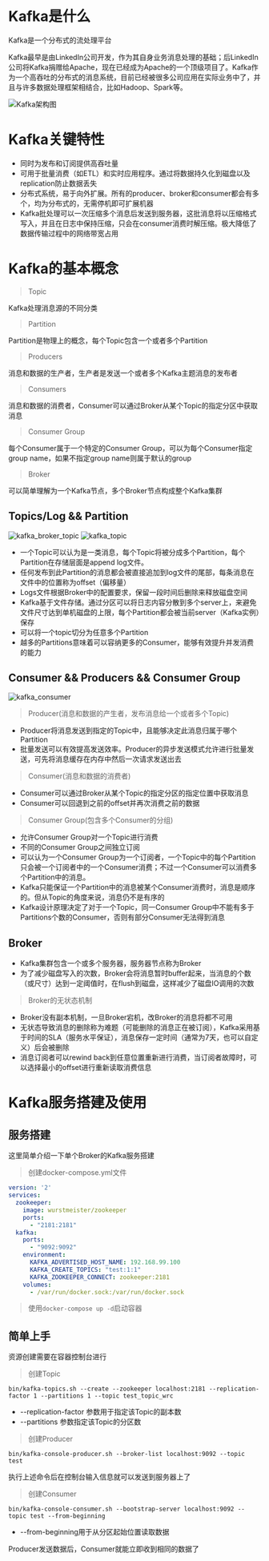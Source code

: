 # Kafka是什么
Kafka是一个分布式的流处理平台

Kafka最早是由LinkedIn公司开发，作为其自身业务消息处理的基础；后LinkedIn公司将Kafka捐赠给Apache，现在已经成为Apache的一个顶级项目了。Kafka作为一个高吞吐的分布式的消息系统，目前已经被很多公司应用在实际业务中了，并且与许多数据处理框架相结合，比如Hadoop、Spark等。

![Kafka架构图](../asset/linux/kafka架构.jpeg)

# Kafka关键特性

- 同时为发布和订阅提供高吞吐量
- 可用于批量消费（如ETL）和实时应用程序。通过将数据持久化到磁盘以及replication防止数据丢失
- 分布式系统，易于向外扩展。所有的producer、broker和consumer都会有多个，均为分布式的，无需停机即可扩展机器
- Kafka批处理可以一次压缩多个消息后发送到服务器，这批消息将以压缩格式写入，并且在日志中保持压缩，只会在consumer消费时解压缩。极大降低了数据传输过程中的网络带宽占用

# Kafka的基本概念

> Topic

Kafka处理消息源的不同分类

> Partition

Partition是物理上的概念，每个Topic包含一个或者多个Partition

> Producers

消息和数据的生产者，生产者是发送一个或者多个Kafka主题消息的发布者

> Consumers

消息和数据的消费者，Consumer可以通过Broker从某个Topic的指定分区中获取消息

> Consumer Group

每个Consumer属于一个特定的Consumer Group，可以为每个Consumer指定group name，如果不指定group name则属于默认的group

> Broker

可以简单理解为一个Kafka节点，多个Broker节点构成整个Kafka集群

## Topics/Log && Partition
![kafka_broker_topic](../asset/linux/kafka-brokers.jpeg)
![kafka_topic](../asset/linux/kafka_topic.jpeg)
- 一个Topic可以认为是一类消息，每个Topic将被分成多个Partition，每个Partition在存储层面是append log文件。
- 任何发布到此Partition的消息都会被直接追加到log文件的尾部，每条消息在文件中的位置称为offset（偏移量）
- Logs文件根据Broker中的配置要求，保留一段时间后删除来释放磁盘空间
- Kafka基于文件存储。通过分区可以将日志内容分散到多个server上，来避免文件尺寸达到单机磁盘的上限，每个Partition都会被当前server（Kafka实例）保存
- 可以将一个topic切分为任意多个Partition
- 越多的Partitions意味着可以容纳更多的Consumer，能够有效提升并发消费的能力

## Consumer && Producers && Consumer Group
![kafka_consumer](../asset/linux/kafka_consumer.jpeg)

> Producer(消息和数据的产生者，发布消息给一个或者多个Topic)

- Producer将消息发送到指定的Topic中，且能够决定此消息归属于哪个Partition
- 批量发送可以有效提高发送效率。Producer的异步发送模式允许进行批量发送，可先将消息缓存在内存中然后一次请求发送出去

> Consumer(消息和数据的消费者)

- Consumer可以通过Broker从某个Topic的指定分区的指定位置中获取消息
- Consumer可以回退到之前的offset并再次消费之前的数据

> Consumer Group(包含多个Consumer的分组)

- 允许Consumer Group对一个Topic进行消费
- 不同的Consumer Group之间独立订阅
- 可以认为一个Consumer Group为一个订阅者，一个Topic中的每个Partition只会被一个订阅者中的一个Consumer消费；不过一个Consumer可以消费多个Partition中的消息。
- Kafka只能保证一个Partition中的消息被某个Consumer消费时，消息是顺序的。但从Topic的角度来说，消息仍不是有序的
- Kafka设计原理决定了对于一个Topic，同一Consumer Group中不能有多于Partitions个数的Consumer，否则有部分Consumer无法得到消息

## Broker

- Kafka集群包含一个或多个服务器，服务器节点称为Broker
- 为了减少磁盘写入的次数，Broker会将消息暂时buffer起来，当消息的个数（或尺寸）达到一定阈值时，在flush到磁盘，这样减少了磁盘IO调用的次数

> Broker的无状态机制

- Broker没有副本机制，一旦Broker宕机，改Broker的消息将都不可用
- 无状态导致消息的删除称为难题（可能删除的消息正在被订阅），Kafka采用基于时间的SLA（服务水平保证），消息保存一定时间（通常为7天，也可以自定义）后会被删除
- 消息订阅者可以rewind back到任意位置重新进行消费，当订阅者故障时，可以选择最小的offset进行重新读取消费信息

# Kafka服务搭建及使用
## 服务搭建
这里简单介绍一下单个Broker的Kafka服务搭建

> 创建docker-compose.yml文件

```yaml
version: '2'
services:
  zookeeper:
    image: wurstmeister/zookeeper
    ports:
      - "2181:2181"
  kafka:
    ports:
      - "9092:9092"
    environment:
      KAFKA_ADVERTISED_HOST_NAME: 192.168.99.100
      KAFKA_CREATE_TOPICS: "test:1:1"
      KAFKA_ZOOKEEPER_CONNECT: zookeeper:2181
    volumes:
      - /var/run/docker.sock:/var/run/docker.sock
```

> 使用`docker-compose up -d`启动容器

## 简单上手
资源创建需要在容器控制台进行

> 创建Topic

`bin/kafka-topics.sh --create --zookeeper localhost:2181 --replication-factor 1 --partitions 1 --topic test_topic_wrc`

- --replication-factor 参数用于指定该Topic的副本数
- --partitions 参数指定该Topic的分区数

> 创建Producer

`bin/kafka-console-producer.sh --broker-list localhost:9092 --topic test`

执行上述命令后在控制台输入信息就可以发送到服务器上了

> 创建Consumer

`bin/kafka-console-consumer.sh --bootstrap-server localhost:9092 --topic test --from-beginning`
- --from-beginning用于从分区起始位置读取数据

Producer发送数据后，Consumer就能立即收到相同的数据了
